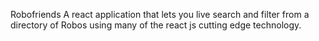 Robofriends
A react application that lets you live search and filter from a directory of Robos using many of the react js cutting edge technology.
